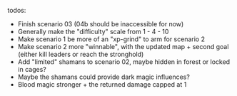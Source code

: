 todos:

- Finish scenario 03 (04b should be inaccessible for now)
- Generally make the "difficulty" scale from 1 - 4 - 10
- Make scenario 1 be more of an "xp-grind" to arm for scenario 2
- Make scenario 2 more "winnable", with the updated map + second goal (either kill leaders or reach the stronghold)
- Add "limited" shamans to scenario 02, maybe hidden in forest or locked in cages?
- Maybe the shamans could provide dark magic influences?
- Blood magic stronger + the returned damage capped at 1

